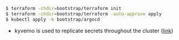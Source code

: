 ```bash
$ terraform -chdir=bootstrap/terraform init
$ terraform -chdir=bootstrap/terraform -auto-approve apply
$ kubectl apply -k bootstrap/argocd
```

- kyverno is used to replicate secrets throughout the cluster ([link](https://kyverno.io/policies/other/sync-secrets/sync-secrets/))
